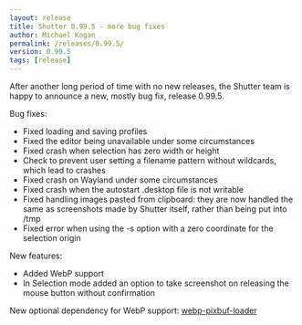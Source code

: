 ```yaml
---
layout: release
title: Shutter 0.99.5 - more bug fixes
author: Michael Kogan
permalink: /releases/0.99.5/
version: 0.99.5
tags: [release]
---
```


After another long period of time with no new releases, the Shutter team is happy to announce a new, mostly bug fix, release 0.99.5. 

Bug fixes:

* Fixed loading and saving profiles
* Fixed the editor being unavailable under some circumstances
* Fixed crash when selection has zero width or height
* Check to prevent user setting a filename pattern without wildcards, which lead to crashes
* Fixed crash on Wayland under some circumstances
* Fixed crash when the autostart .desktop file is not writable
* Fixed handling images pasted from clipboard: they are now handled the same as screenshots made by Shutter itself, rather than being put into /tmp
* Fixed error when using the -s option with a zero coordinate for the selection origin

New features:

* Added WebP support
* In Selection mode added an option to take screenshot on releasing the mouse button without confirmation

New optional dependency for WebP support: [webp-pixbuf-loader](https://github.com/aruiz/webp-pixbuf-loader)
